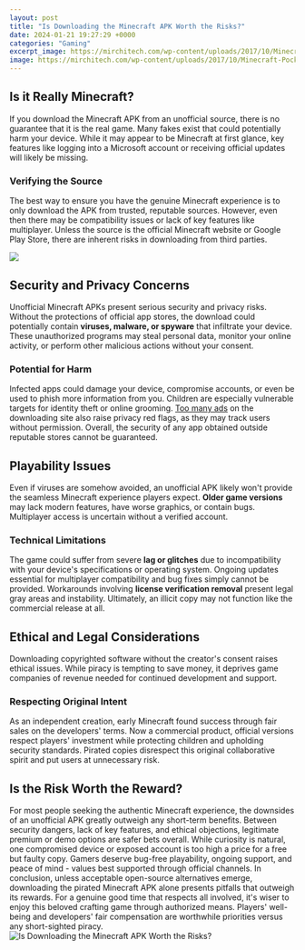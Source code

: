 ```yaml
---
layout: post
title: "Is Downloading the Minecraft APK Worth the Risks?"
date: 2024-01-21 19:27:29 +0000
categories: "Gaming"
excerpt_image: https://mirchitech.com/wp-content/uploads/2017/10/Minecraft-Pocket-Edition-Apk.jpg
image: https://mirchitech.com/wp-content/uploads/2017/10/Minecraft-Pocket-Edition-Apk.jpg
---
```


## Is it Really Minecraft?
If you download the Minecraft APK from an unofficial source, there is no guarantee that it is the real game. Many fakes exist that could potentially harm your device. While it may appear to be Minecraft at first glance, key features like logging into a Microsoft account or receiving official updates will likely be missing. 
### Verifying the Source  
The best way to ensure you have the genuine Minecraft experience is to only download the APK from trusted, reputable sources. However, even then there may be compatibility issues or lack of key features like multiplayer. Unless the source is the official Minecraft website or Google Play Store, there are inherent risks in downloading from third parties.

![](https://1.bp.blogspot.com/-EuqA5pxoB7M/Xx-dJx6HwYI/AAAAAAAAAWA/Tg9oWQhhD7Am_Jvz56_Hg4jpNlxHr7BJwCLcBGAsYHQ/s2048/20200727_214310.jpg)
## Security and Privacy Concerns 
Unofficial Minecraft APKs present serious security and privacy risks. Without the protections of official app stores, the download could potentially contain **viruses, malware, or spyware** that infiltrate your device. These unauthorized programs may steal personal data, monitor your online activity, or perform other malicious actions without your consent. 
### Potential for Harm  
Infected apps could damage your device, compromise accounts, or even be used to phish more information from you. Children are especially vulnerable targets for identity theft or online grooming. [Too many ads](https://store.fi.io.vn/work-hard-so-my-rat-terrier-live-a-better-dog-lover-2) on the downloading site also raise privacy red flags, as they may track users without permission. Overall, the security of any app obtained outside reputable stores cannot be guaranteed.
## Playability Issues
Even if viruses are somehow avoided, an unofficial APK likely won't provide the seamless Minecraft experience players expect. **Older game versions** may lack modern features, have worse graphics, or contain bugs. Multiplayer access is uncertain without a verified account. 
### Technical Limitations
The game could suffer from severe **lag or glitches** due to incompatibility with your device's specifications or operating system. Ongoing updates essential for multiplayer compatibility and bug fixes simply cannot be provided. Workarounds involving **license verification removal** present legal gray areas and instability. Ultimately, an illicit copy may not function like the commercial release at all. 
## Ethical and Legal Considerations  
Downloading copyrighted software without the creator's consent raises ethical issues. While piracy is tempting to save money, it deprives game companies of revenue needed for continued development and support.
### Respecting Original Intent  
As an independent creation, early Minecraft found success through fair sales on the developers' terms. Now a commercial product, official versions respect players' investment while protecting children and upholding security standards. Pirated copies disrespect this original collaborative spirit and put users at unnecessary risk.
## Is the Risk Worth the Reward?
For most people seeking the authentic Minecraft experience, the downsides of an unofficial APK greatly outweigh any short-term benefits. Between security dangers, lack of key features, and ethical objections, legitimate premium or demo options are safer bets overall. While curiosity is natural, one compromised device or exposed account is too high a price for a free but faulty copy. Gamers deserve bug-free playability, ongoing support, and peace of mind - values best supported through official channels.
In conclusion, unless acceptable open-source alternatives emerge, downloading the pirated Minecraft APK alone presents pitfalls that outweigh its rewards. For a genuine good time that respects all involved, it's wiser to enjoy this beloved crafting game through authorized means. Players' well-being and developers' fair compensation are worthwhile priorities versus any short-sighted piracy.
![Is Downloading the Minecraft APK Worth the Risks?](https://mirchitech.com/wp-content/uploads/2017/10/Minecraft-Pocket-Edition-Apk.jpg)